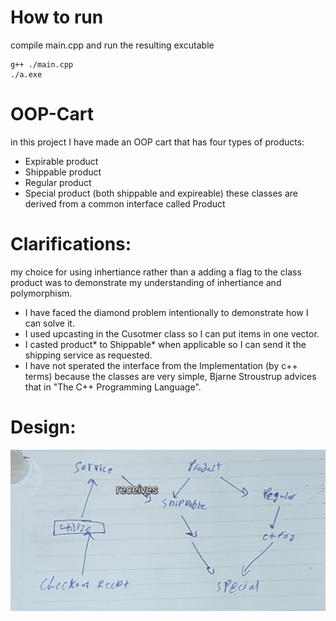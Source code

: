 # How to run
compile main.cpp and run the resulting excutable
```
g++ ./main.cpp
./a.exe
```
# OOP-Cart
in this project I have made an OOP cart that has four types of products:
  - Expirable product
  - Shippable product
  - Regular product
  - Special product (both shippable and expireable)
these classes are derived from a common interface called Product
# Clarifications:
my choice for using inhertiance rather than a adding a flag to the class product was to demonstrate my understanding of inhertiance and polymorphism.
  -  I have faced the diamond problem intentionally to demonstrate how I can solve it.
  -  I used upcasting in the Cusotmer class so I can put items in one vector.
  -  I casted product* to Shippable* when applicable so I can send it the shipping service as requested.
  -  I have not sperated the interface from the Implementation (by c++ terms) because the classes are very simple, Bjarne Stroustrup advices that in "The C++ Programming Language".

# Design:
![design](https://github.com/MostafaEwis/OOP-Cart/blob/master/design.jpg)
